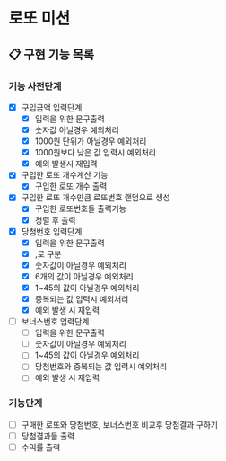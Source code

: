 #   로또 미션
## 📋 구현 기능 목록

### 기능 사전단계
 - [x] 구입금액 입력단계
   - [x] 입력을 위한 문구출력
   - [x] 숫자값 아닐경우 예외처리
   - [x] 1000원 단위가 아닐경우 예외처리
   - [x] 1000원보다 낮은 값 입력시 예외처리
   - [x] 예외 발생시 재입력

 - [x] 구입한 로또 개수계산 기능
   - [x] 구입한 로또 개수 출력
 
 - [x] 구입한 로또 개수만큼 로또번호 랜덤으로 생성
   - [x] 구입한 로또번호들 출력기능
   - [x] 정렬 후 출력

 - [x] 당첨번호 입력단계
   - [x] 입력을 위한 문구출력
   - [x] ,로 구분
   - [x] 숫자값이 아닐경우 예외처리
   - [x] 6개의 값이 아닐경우 예외처리
   - [x] 1~45의 값이 아닐경우 예외처리
   - [x] 중복되는 값 입력시 예외처리
   - [x] 예외 발생 시 재입력

 - [ ] 보너스번호 입력단계
   - [ ] 입력을 위한 문구출력
   - [ ] 숫자값이 아닐경우 예외처리
   - [ ] 1~45의 값이 아닐경우 예외처리
   - [ ] 당첨번호와 중복되는 값 입력시 예외처리
   - [ ] 예외 발생 시 재입력

### 기능단계
- [ ] 구매한 로또와 당첨번호, 보너스번호 비교후 당첨결과 구하기
- [ ] 당첨결과들 출력
- [ ] 수익률 출력
